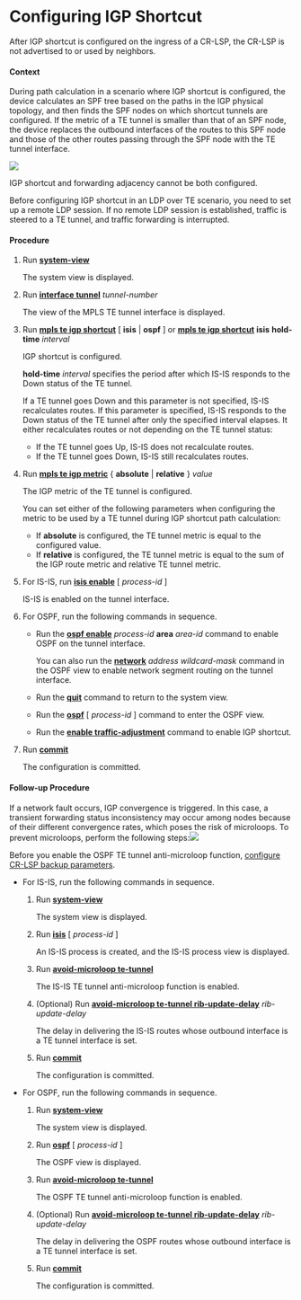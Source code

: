 Configuring IGP Shortcut
========================

After IGP shortcut is configured on the ingress of a CR-LSP, the CR-LSP is not advertised to or used by neighbors.

#### Context

During path calculation in a scenario where IGP shortcut is configured, the device calculates an SPF tree based on the paths in the IGP physical topology, and then finds the SPF nodes on which shortcut tunnels are configured. If the metric of a TE tunnel is smaller than that of an SPF node, the device replaces the outbound interfaces of the routes to this SPF node and those of the other routes passing through the SPF node with the TE tunnel interface.

![](../../../../public_sys-resources/note_3.0-en-us.png) 

IGP shortcut and forwarding adjacency cannot be both configured.

Before configuring IGP shortcut in an LDP over TE scenario, you need to set up a remote LDP session. If no remote LDP session is established, traffic is steered to a TE tunnel, and traffic forwarding is interrupted.



#### Procedure

1. Run [**system-view**](cmdqueryname=system-view)
   
   
   
   The system view is displayed.
2. Run [**interface tunnel**](cmdqueryname=interface+tunnel) *tunnel-number*
   
   
   
   The view of the MPLS TE tunnel interface is displayed.
3. Run [**mpls te igp shortcut**](cmdqueryname=mpls+te+igp+shortcut) [ **isis** | **ospf** ] or [**mpls te igp shortcut**](cmdqueryname=mpls+te+igp+shortcut) **isis** **hold-time** *interval*
   
   
   
   IGP shortcut is configured.
   
   **hold-time** *interval* specifies the period after which IS-IS responds to the Down status of the TE tunnel.
   
   If a TE tunnel goes Down and this parameter is not specified, IS-IS recalculates routes. If this parameter is specified, IS-IS responds to the Down status of the TE tunnel after only the specified interval elapses. It either recalculates routes or not depending on the TE tunnel status:
   * If the TE tunnel goes Up, IS-IS does not recalculate routes.
   * If the TE tunnel goes Down, IS-IS still recalculates routes.
4. Run [**mpls te igp metric**](cmdqueryname=mpls+te+igp+metric) { **absolute** | **relative** } *value*
   
   
   
   The IGP metric of the TE tunnel is configured.
   
   
   
   You can set either of the following parameters when configuring the metric to be used by a TE tunnel during IGP shortcut path calculation:
   
   * If **absolute** is configured, the TE tunnel metric is equal to the configured value.
   * If **relative** is configured, the TE tunnel metric is equal to the sum of the IGP route metric and relative TE tunnel metric.
5. For IS-IS, run [**isis enable**](cmdqueryname=isis+enable) [ *process-id* ]
   
   
   
   IS-IS is enabled on the tunnel interface.
6. For OSPF, run the following commands in sequence.
   
   
   * Run the [**ospf enable**](cmdqueryname=ospf+enable) *process-id* **area** *area-id* command to enable OSPF on the tunnel interface.
     
     You can also run the [**network**](cmdqueryname=network) *address* *wildcard-mask* command in the OSPF view to enable network segment routing on the tunnel interface.
   * Run the [**quit**](cmdqueryname=quit) command to return to the system view.
   * Run the [**ospf**](cmdqueryname=ospf) [ *process-id* ] command to enter the OSPF view.
   * Run the [**enable traffic-adjustment**](cmdqueryname=enable+traffic-adjustment) command to enable IGP shortcut.
7. Run [**commit**](cmdqueryname=commit)
   
   
   
   The configuration is committed.

#### Follow-up Procedure

If a network fault occurs, IGP convergence is triggered. In this case, a transient forwarding status inconsistency may occur among nodes because of their different convergence rates, which poses the risk of microloops. To prevent microloops, perform the following steps:![](../../../../public_sys-resources/note_3.0-en-us.png) 

Before you enable the OSPF TE tunnel anti-microloop function, [configure CR-LSP backup parameters](dc_vrp_te-p2p_cfg_0058.html).

* For IS-IS, run the following commands in sequence.
  1. Run [**system-view**](cmdqueryname=system-view)
     
     The system view is displayed.
  2. Run [**isis**](cmdqueryname=isis) [ *process-id* ]
     
     An IS-IS process is created, and the IS-IS process view is displayed.
  3. Run [**avoid-microloop te-tunnel**](cmdqueryname=avoid-microloop+te-tunnel)
     
     The IS-IS TE tunnel anti-microloop function is enabled.
  4. (Optional) Run [**avoid-microloop te-tunnel rib-update-delay**](cmdqueryname=avoid-microloop+te-tunnel+rib-update-delay) *rib-update-delay*
     
     The delay in delivering the IS-IS routes whose outbound interface is a TE tunnel interface is set.
  5. Run [**commit**](cmdqueryname=commit)
     
     The configuration is committed.
* For OSPF, run the following commands in sequence.
  1. Run [**system-view**](cmdqueryname=system-view)
     
     The system view is displayed.
  2. Run [**ospf**](cmdqueryname=ospf) [ *process-id* ]
     
     The OSPF view is displayed.
  3. Run [**avoid-microloop te-tunnel**](cmdqueryname=avoid-microloop+te-tunnel)
     
     The OSPF TE tunnel anti-microloop function is enabled.
  4. (Optional) Run [**avoid-microloop te-tunnel rib-update-delay**](cmdqueryname=avoid-microloop+te-tunnel+rib-update-delay) *rib-update-delay*
     
     The delay in delivering the OSPF routes whose outbound interface is a TE tunnel interface is set.
  5. Run [**commit**](cmdqueryname=commit)
     
     The configuration is committed.
